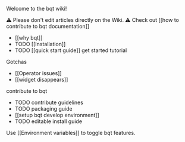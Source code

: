 Welcome to the bqt wiki!

⚠️ Please don't edit articles directly on the Wiki. ⚠️
Check out [[how to contribute to bqt documentation]]

- [[why bqt]]
- TODO [[Installation]]
- TODO [[quick start guide]] get started tutorial

Gotchas
- [[Operator issues]]
- [[widget disappears]]

contribute to bqt
- TODO contribute guidelines
- TODO packaging guide
- [[setup bqt develop environment]]
- TODO editable install guide

Use [[Environment variables]] to toggle bqt features.